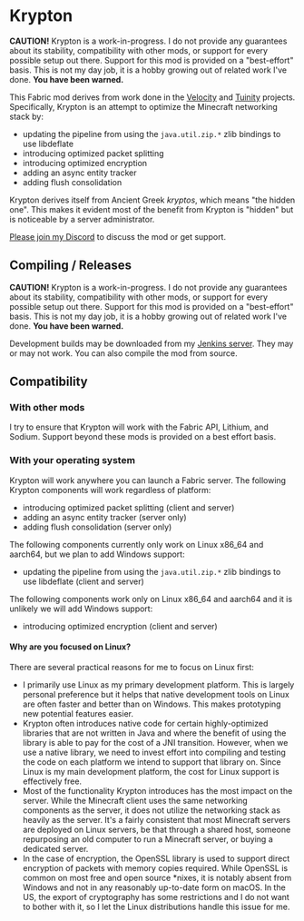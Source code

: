 # Krypton

**CAUTION!** Krypton is a work-in-progress. I do not provide any guarantees about its stability,
             compatibility with other mods, or support for every possible setup out there. Support
             for this mod is provided on a "best-effort" basis. This is not my day job, it is a hobby
             growing out of related work I've done. **You have been warned.**

This Fabric mod derives from work done in the [Velocity](https://velocitypowered.com/) and [Tuinity](https://github.com/Spottedleaf/Tuinity)
projects. Specifically, Krypton is an attempt to optimize the Minecraft networking stack by:

* updating the pipeline from using the `java.util.zip.*` zlib bindings to use libdeflate
* introducing optimized packet splitting
* introducing optimized encryption
* adding an async entity tracker
* adding flush consolidation

Krypton derives itself from Ancient Greek _kryptos_, which means "the hidden one". This makes
it evident most of the benefit from Krypton is "hidden" but is noticeable by a server administrator.

[Please join my Discord](https://discord.gg/RUGArxEQ8J) to discuss the mod or get support.

## Compiling / Releases

**CAUTION!** Krypton is a work-in-progress. I do not provide any guarantees about its stability,
             compatibility with other mods, or support for every possible setup out there. Support
             for this mod is provided on a "best-effort" basis. This is not my day job, it is a hobby
             growing out of related work I've done. **You have been warned.**

Development builds may be downloaded from my [Jenkins server](https://ci.velocitypowered.com/job/krypton/).
They may or may not work. You can also compile the mod from source.

## Compatibility

### With other mods

I try to ensure that Krypton will work with the Fabric API, Lithium, and Sodium. Support beyond these
mods is provided on a best effort basis.

### With your operating system

Krypton will work anywhere you can launch a Fabric server. The following Krypton components will work regardless of platform:

* introducing optimized packet splitting (client and server)
* adding an async entity tracker (server only)
* adding flush consolidation (server only)

The following components currently only work on Linux x86_64 and aarch64, but we plan to add Windows support:

* updating the pipeline from using the `java.util.zip.*` zlib bindings to use libdeflate (client and server)

The following components work only on Linux x86_64 and aarch64 and it is unlikely we will add Windows support:

* introducing optimized encryption (client and server)

#### Why are you focused on Linux?

There are several practical reasons for me to focus on Linux first:

* I primarily use Linux as my primary development platform. This is largely personal preference but it helps
  that native development tools on Linux are often faster and better than on Windows. This makes prototyping
  new potential features easier.
* Krypton often introduces native code for certain highly-optimized libraries that are not written in Java and
  where the benefit of using the library is able to pay for the cost of a JNI transition. However, when we use
  a native library, we need to invest effort into compiling and testing the code on each platform we intend to
  support that library on. Since Linux is my main development platform, the cost for Linux support is effectively free.
* Most of the functionality Krypton introduces has the most impact on the server. While the Minecraft client
  uses the same networking components as the server, it does not utilize the networking stack as heavily as the
  server. It's a fairly consistent that most Minecraft servers are deployed on Linux servers, be that through a
  shared host, someone repurposing an old computer to run a Minecraft server, or buying a dedicated server.
* In the case of encryption, the OpenSSL library is used to support direct encryption of packets with memory copies
  required. While OpenSSL is common on most free and open source *nixes, it is notably absent from Windows and not
  in any reasonably up-to-date form on macOS. In the US, the export of cryptography has some restrictions and I do not
  want to bother with it, so I let the Linux distributions handle this issue for me.
